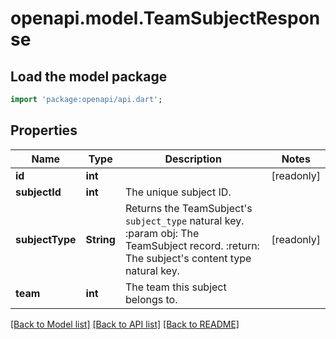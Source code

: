 # openapi.model.TeamSubjectResponse

## Load the model package
```dart
import 'package:openapi/api.dart';
```

## Properties
Name | Type | Description | Notes
------------ | ------------- | ------------- | -------------
**id** | **int** |  | [readonly] 
**subjectId** | **int** | The unique subject ID. | 
**subjectType** | **String** | Returns the TeamSubject's `subject_type` natural key.  :param obj: The TeamSubject record. :return: The subject's content type natural key. | [readonly] 
**team** | **int** | The team this subject belongs to. | 

[[Back to Model list]](../README.md#documentation-for-models) [[Back to API list]](../README.md#documentation-for-api-endpoints) [[Back to README]](../README.md)


